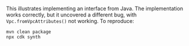 This illustrates implementing an interface from Java.
The implementation works correctly,
but it uncovered a different bug,
with `Vpc.fromVpcAttributes()` not working.
To reproduce:

```shell script
mvn clean package
npx cdk synth
```
